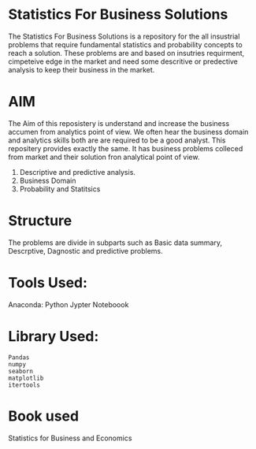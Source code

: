 # Statistics For Business Solutions
The Statistics For Business Solutions is a repository for the all insustrial problems that require fundamental statistics and probability concepts to reach a solution. These problems are and based on insutries requirment, cimpeteive edge in the market and need some descritive or predective analysis to keep their business in the market.

# AIM

The Aim of this reposistery is understand and increase the business accumen from analytics point of view. We often hear the business domain and analytics skills both are are required to be a good analyst. This repositery provides exactly the same. It has business problems colleced from market and their solution fron analytical point of view.

1. Descriptive and predictive analysis.
2. Business Domain
3. Probability and Statitsics

# Structure

The problems are divide in subparts such as Basic data summary, Descrptive, Dagnostic and predictive problems.

# Tools Used:
Anaconda: Python Jypter Noteboook

# Library Used:
```
Pandas
numpy
seaborn
matplotlib
itertools
```

# Book used
Statistics for Business and Economics


